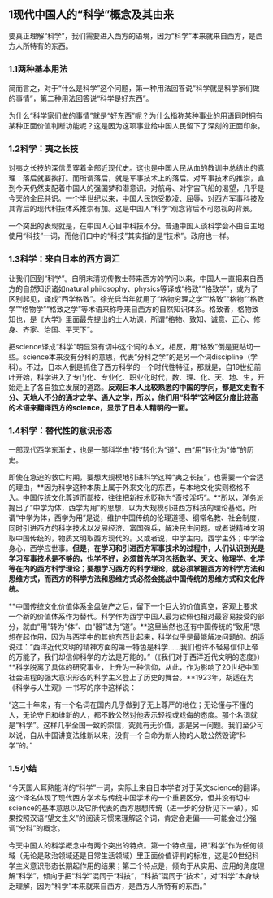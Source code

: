 ## 1现代中国人的“科学”概念及其由来


要真正理解“科学”，我们需要进入西方的语境，因为“科学”本来就来自西方，是西方人所特有的东西。

### 1.1两种基本用法


简而言之，对于“什么是科学”这个问题，第一种用法回答说“科学就是科学家们做的事情”，第二种用法回答说“科学是好东西”。


为什么“科学家们做的事情”就是“好东西”呢？为什么指称某种事业的用语同时拥有某种正面价值判断功能呢？这是因为这项事业给中国人民留下了深刻的正面印象。



### 1.2科学：夷之长技



对夷之长技的深信贯穿着全部近现代史。这也是中国人民从血的教训中总结出的真理：落后就要挨打。而所谓落后，就是军事技术上的落后。对军事技术的推崇，直到今天仍然支配着中国人的强国梦和潜意识。对航母、对宇宙飞船的渴望，几乎是今天的全民共识。一个半世纪以来，中国人民饱受欺凌、屈辱，对西方军事科技及其背后的现代科技体系推崇有加。这是中国人“科学”观念背后不可忽视的背景。

一个突出的表现就是，在中国人心目中科技不分。普通中国人谈科学会不由自主地使用“科技”一词，而他们口中的“科技”其实指的是“技术”。政府也一样。


### 1.3科学：来自日本的西方词汇

让我们回到“科学”。自明末清初传教士带来西方的学问以来，中国人一直把来自西方的自然知识诸如natural philosophy、physics等译成“格致”“格致学”，或为了区别起见，译成“西学格致”。徐光启当年就用了“格物穷理之学”“格致”“格物”“格致学”“格物学”“格致之学”等术语来称呼来自西方的自然知识体系。格致者，格物致知也，是《大学》里面最先提出的士人功课，所谓“格物、致知、诚意、正心、修身、齐家、治国、平天下”。


把science译成“科学”明显没有切中这个词的本义，相反，用“格致”倒是更贴切一些。science本来没有分科的意思，代表“分科之学”的是另一个词discipline（学科）。不过，日本人倒是抓住了西方科学的一个时代性特征，那就是，自19世纪前叶开始，科学进入了专门化、专业化、职业化时代，数、理、化、天、地、生，开始走上了各自独立发展的道路。**反观日本人比较熟悉的中国的学问，都是文史哲不分、天地人不分的通才之学、通人之学，所以，他们用“科学”这种区分度比较高的术语来翻译西方的science，显示了日本人精明的一面。**


### 1.4科学：替代性的意识形态


一部现代西学东渐史，也是一部科学由“技”转化为“道”、由“用”转化为“体”的历史。

即使在急迫的救亡时期，要想大规模地引进科学这种“夷之长技”，也需要一个合适的理由，**因为科学这种本质上属于外来文化的东西，与本地文化实则格格不入。中国传统文化尊道而鄙技，往往把新技术贬称为“奇技淫巧”。**所以，洋务派提出了“中学为体，西学为用”的思想，以为大规模引进西方科技的理论基础。所谓“中学为体，西学为用”是说，维护中国传统的伦理道德、纲常名教、社会制度，同时引进西方的科学技术以发展经济、富国强兵，解决民生问题。或者说精神文明取中国传统的，物质文明取西方现代的。又或者说，中学主内，西学主外；中学治身心，西学应世事。**但是，在学习和引进西方军事技术的过程中，人们认识到光是学习军事技术是不够的，也学不好，必须首先学习包括数学、天文、物理学、化学等在内的西方科学理论；要想学习西方的科学理论，就必须掌握西方的科学方法和思维方式，而西方的科学方法和思维方式必然会挑战中国传统的思维方式和文化传统。**


**中国传统文化价值体系全盘破产之后，留下一个巨大的价值真空，客观上要求一个新的价值体系作为替代。科学作为西学中国人最为钦佩也相对最容易接受的部分，就由“用”转为“体”、由“器”进为“道”。**这里当然也还有中国传统的“致用”思想在起作用，因为与西学中的其他东西比起来，科学似乎是最能解决问题的。胡适说过：“西洋近代文明的精神方面的第一特色是科学……我们也许不轻易信仰上帝的万能了，我们却信仰科学的方法是万能的。”（《我们对于西洋近代文明的态度》）**科学脱离了具体的研究事业，上升为一种信仰，从此，作为影响了20世纪中国社会进程的强大意识形态的科学主义登上了历史的舞台。**1923年，胡适在为《科学与人生观》一书写的序中这样说：

“这三十年来，有一个名词在国内几乎做到了无上尊严的地位；无论懂与不懂的人，无论守旧和维新的人，都不敢公然对他表示轻视或戏侮的态度。那个名词就是“科学”。这样几乎全国一致的崇信，究竟有无价值，那是另一问题。我们至少可以说，自从中国讲变法维新以来，没有一个自命为新人物的人敢公然毁谤“科学”的。”



### 1.5小结

“今天国人耳熟能详的“科学”一词，实际上来自日本学者对于英文science的翻译。这个译名体现了现代西方学术与传统中国学术的一个重要区分，但并没有切中science的基本意思以及它所代表的西方思想传统（进一步的分析见下一章）。如果按照汉语“望文生义”的阅读习惯来理解这个词，肯定会走偏——可能会过分强调“分科”的概念。

今天中国人的科学概念中有两个突出的特点。第一个特点是，把“科学”作为任何领域（无论是政治领域还是日常生活领域）里正面价值评判的标准，这是20世纪科学主义意识形态长期起作用的结果；第二个特点是，倾向于从实用、应用的角度理解“科学”，倾向于把“科学”混同于“科技”，“科技”混同于“技术”，对“科学”本身缺乏理解，因为“科学”本来就来自西方，是西方人所特有的东西。”


